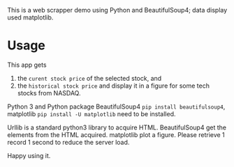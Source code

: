 This is a web scrapper demo using Python and BeautifulSoup4; data display used matplotlib.

# Usage
This app gets
1. the `curent stock price` of the selected stock, and
2. the `historical stock price` and display it in a figure 
for some tech stocks from NASDAQ.

Python 3 and Python package BeautifulSoup4 `pip install beautifulsoup4`, matplotlib `pip install -U matplotlib` need to be installed.

Urllib is a standard python3 library to acquire HTML.
BeautifulSoup4 get the elements from the HTML acquired.
matplotlib plot a figure.
Please retrieve 1 record 1 second to reduce the server load.

Happy using it.